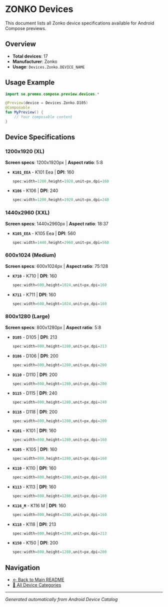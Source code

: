 # ZONKO Devices

This document lists all Zonko device specifications available for Android Compose previews.

## Overview

- **Total devices**: 17
- **Manufacturer**: Zonko
- **Usage**: `Devices.Zonko.DEVICE_NAME`

## Usage Example

```kotlin
import se.premex.compose.preview.devices.*

@Preview(device = Devices.Zonko.D105)
@Composable
fun MyPreview() {
    // Your composable content
}
```

## Device Specifications

### 1200x1920 (XL)

**Screen specs**: 1200x1920px | **Aspect ratio**: 5:8

- **`K101_EEA`** - K101 Eea | **DPI**: 160
  ```kotlin
  spec:width=1200,height=1920,unit=px,dpi=160
  ```

- **`K106`** - K106 | **DPI**: 240
  ```kotlin
  spec:width=1200,height=1920,unit=px,dpi=240
  ```

### 1440x2960 (XXL)

**Screen specs**: 1440x2960px | **Aspect ratio**: 18:37

- **`K105_EEA`** - K105 Eea | **DPI**: 560
  ```kotlin
  spec:width=1440,height=2960,unit=px,dpi=560
  ```

### 600x1024 (Medium)

**Screen specs**: 600x1024px | **Aspect ratio**: 75:128

- **`K710`** - K710 | **DPI**: 160
  ```kotlin
  spec:width=600,height=1024,unit=px,dpi=160
  ```

- **`K711`** - K711 | **DPI**: 160
  ```kotlin
  spec:width=600,height=1024,unit=px,dpi=160
  ```

### 800x1280 (Large)

**Screen specs**: 800x1280px | **Aspect ratio**: 5:8

- **`D105`** - D105 | **DPI**: 213
  ```kotlin
  spec:width=800,height=1280,unit=px,dpi=213
  ```

- **`D106`** - D106 | **DPI**: 200
  ```kotlin
  spec:width=800,height=1280,unit=px,dpi=200
  ```

- **`D110`** - D110 | **DPI**: 200
  ```kotlin
  spec:width=800,height=1280,unit=px,dpi=200
  ```

- **`D115`** - D115 | **DPI**: 240
  ```kotlin
  spec:width=800,height=1280,unit=px,dpi=240
  ```

- **`D118`** - D118 | **DPI**: 200
  ```kotlin
  spec:width=800,height=1280,unit=px,dpi=200
  ```

- **`K101`** - K101 | **DPI**: 160
  ```kotlin
  spec:width=800,height=1280,unit=px,dpi=160
  ```

- **`K105`** - K105 | **DPI**: 160
  ```kotlin
  spec:width=800,height=1280,unit=px,dpi=160
  ```

- **`K110`** - K110 | **DPI**: 160
  ```kotlin
  spec:width=800,height=1280,unit=px,dpi=160
  ```

- **`K113`** - K113 | **DPI**: 160
  ```kotlin
  spec:width=800,height=1280,unit=px,dpi=160
  ```

- **`K116_M`** - K116 M | **DPI**: 160
  ```kotlin
  spec:width=800,height=1280,unit=px,dpi=160
  ```

- **`K118`** - K118 | **DPI**: 213
  ```kotlin
  spec:width=800,height=1280,unit=px,dpi=213
  ```

- **`K150`** - K150 | **DPI**: 200
  ```kotlin
  spec:width=800,height=1280,unit=px,dpi=200
  ```

## Navigation

- [← Back to Main README](../../README.md)
- [📱 All Device Categories](../README.md)

---
*Generated automatically from Android Device Catalog*
